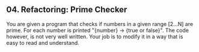 ## 04. Refactoring: Prime Checker

You are given a program that checks if numbers in a given range [2...N] are prime. For each number is printed "{number} -> {true or false}". The code however, is not very well written. Your job is to modify it in a way that is easy to read and understand.
